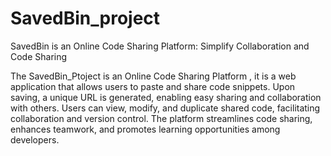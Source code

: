 # SavedBin_project
 SavedBin is an Online Code Sharing Platform: Simplify Collaboration and Code Sharing

The SavedBin_Ptoject is an Online Code Sharing Platform , it is a web application that allows users to paste and share code snippets. Upon saving, a unique URL is generated, enabling easy sharing and collaboration with others. Users can view, modify, and duplicate shared code, facilitating collaboration and version control. The platform streamlines code sharing, enhances teamwork, and promotes learning opportunities among developers.
